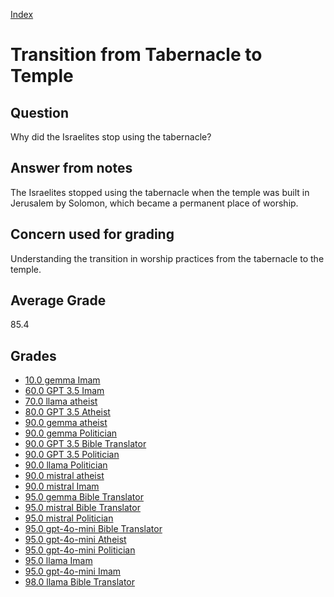 
[Index](../index.md)
# Transition from Tabernacle to Temple
## Question
Why did the Israelites stop using the tabernacle?

## Answer from notes
The Israelites stopped using the tabernacle when the temple was built in Jerusalem by Solomon, which became a permanent place of worship.

## Concern used for grading
Understanding the transition in worship practices from the tabernacle to the temple.

## Average Grade
85.4

## Grades
 * [10.0 gemma Imam](../answers/gemma_Imam/Transition_from_Tabernacle_to_Temple.md)
 * [60.0 GPT 3.5 Imam](../answers/GPT_3.5_Imam/Transition_from_Tabernacle_to_Temple.md)
 * [70.0 llama atheist](../answers/llama_atheist/Transition_from_Tabernacle_to_Temple.md)
 * [80.0 GPT 3.5 Atheist](../answers/GPT_3.5_Atheist/Transition_from_Tabernacle_to_Temple.md)
 * [90.0 gemma atheist](../answers/gemma_atheist/Transition_from_Tabernacle_to_Temple.md)
 * [90.0 gemma Politician](../answers/gemma_Politician/Transition_from_Tabernacle_to_Temple.md)
 * [90.0 GPT 3.5 Bible Translator](../answers/GPT_3.5_Bible_Translator/Transition_from_Tabernacle_to_Temple.md)
 * [90.0 GPT 3.5 Politician](../answers/GPT_3.5_Politician/Transition_from_Tabernacle_to_Temple.md)
 * [90.0 llama Politician](../answers/llama_Politician/Transition_from_Tabernacle_to_Temple.md)
 * [90.0 mistral atheist](../answers/mistral_atheist/Transition_from_Tabernacle_to_Temple.md)
 * [90.0 mistral Imam](../answers/mistral_Imam/Transition_from_Tabernacle_to_Temple.md)
 * [95.0 gemma Bible Translator](../answers/gemma_Bible_Translator/Transition_from_Tabernacle_to_Temple.md)
 * [95.0 mistral Bible Translator](../answers/mistral_Bible_Translator/Transition_from_Tabernacle_to_Temple.md)
 * [95.0 mistral Politician](../answers/mistral_Politician/Transition_from_Tabernacle_to_Temple.md)
 * [95.0 gpt-4o-mini Bible Translator](../answers/gpt-4o-mini_Bible_Translator/Transition_from_Tabernacle_to_Temple.md)
 * [95.0 gpt-4o-mini Atheist](../answers/gpt-4o-mini_Atheist/Transition_from_Tabernacle_to_Temple.md)
 * [95.0 gpt-4o-mini Politician](../answers/gpt-4o-mini_Politician/Transition_from_Tabernacle_to_Temple.md)
 * [95.0 llama Imam](../answers/llama_Imam/Transition_from_Tabernacle_to_Temple.md)
 * [95.0 gpt-4o-mini Imam](../answers/gpt-4o-mini_Imam/Transition_from_Tabernacle_to_Temple.md)
 * [98.0 llama Bible Translator](../answers/llama_Bible_Translator/Transition_from_Tabernacle_to_Temple.md)
